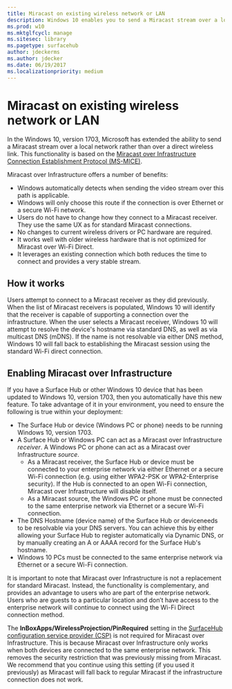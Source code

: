 ```yaml
---
title: Miracast on existing wireless network or LAN
description: Windows 10 enables you to send a Miracast stream over a local network.
ms.prod: w10
ms.mktglfcycl: manage
ms.sitesec: library
ms.pagetype: surfacehub
author: jdeckerms
ms.author: jdecker
ms.date: 06/19/2017
ms.localizationpriority: medium
---
```


# Miracast on existing wireless network or LAN

In the Windows 10, version 1703, Microsoft has extended the ability to send a Miracast stream over a local network rather than over a direct wireless link. This functionality is based on the [Miracast over Infrastructure Connection Establishment Protocol (MS-MICE)](https://msdn.microsoft.com/library/mt796768.aspx).

Miracast over Infrastructure offers a number of benefits:

- Windows automatically detects when sending the video stream over this path is applicable.
- Windows will only choose this route if the connection is over Ethernet or a secure Wi-Fi network.
- Users do not have to change how they connect to a Miracast receiver. They use the same UX as for standard Miracast connections.
- No changes to current wireless drivers or PC hardware are required.
- It works well with older wireless hardware that is not optimized for Miracast over Wi-Fi Direct.
- It leverages an existing connection which both reduces the time to connect and provides a very stable stream.


## How it works

Users attempt to connect to a Miracast receiver as they did previously. When the list of Miracast receivers is populated, Windows 10 will identify that the receiver is capable of supporting a connection over the infrastructure. When the user selects a Miracast receiver, Windows 10 will attempt to resolve the device's hostname via standard DNS, as well as via multicast DNS (mDNS). If the name is not resolvable via either DNS method, Windows 10 will fall back to establishing the Miracast session using the standard Wi-Fi direct connection.


## Enabling Miracast over Infrastructure 

If you have a Surface Hub or other Windows 10 device that has been updated to Windows 10, version 1703, then you automatically have this new feature. To take advantage of it in your environment, you need to ensure the following is true within your deployment:

- The Surface Hub or device (Windows PC or phone) needs to be running Windows 10, version 1703.
- A Surface Hub or Windows PC can act as a Miracast over Infrastructure *receiver*. A Windows PC or phone can act as a Miracast over Infrastructure *source*.
    - As a Miracast receiver, the Surface Hub or device must be connected to your enterprise network via either Ethernet or a secure Wi-Fi connection (e.g. using either WPA2-PSK or WPA2-Enterprise security). If the Hub is connected to an open Wi-Fi connection, Miracast over Infrastructure will disable itself.
    - As a Miracast source, the Windows PC or phone must be connected to the same enterprise network via Ethernet or a secure Wi-Fi connection.
- The DNS Hostname (device name) of the Surface Hub or deviceneeds to be resolvable via your DNS servers. You can achieve this by either allowing your Surface Hub to register automatically via Dynamic DNS, or by manually creating an A or AAAA record for the Surface Hub's hostname. 
- Windows 10 PCs must be connected to the same enterprise network via Ethernet or a secure Wi-Fi connection.  


It is important to note that Miracast over Infrastructure is not a replacement for standard Miracast. Instead, the functionality is complementary, and provides an advantage to users who are part of the enterprise network. Users who are guests to a particular location and don’t have access to the enterprise network will continue to connect using the Wi-Fi Direct connection method.

The **InBoxApps/WirelessProjection/PinRequired** setting in the [SurfaceHub configuration service provider (CSP)](https://msdn.microsoft.com/windows/hardware/commercialize/customize/mdm/surfacehub-csp) is not required for Miracast over Infrastructure. This is because Miracast over Infrastructure only works when both devices are connected to the same enterprise network. This removes the security restriction that was previously missing from Miracast. We recommend that you continue using this setting (if you used it previously) as Miracast will fall back to regular Miracast if the infrastructure connection does not work. 
